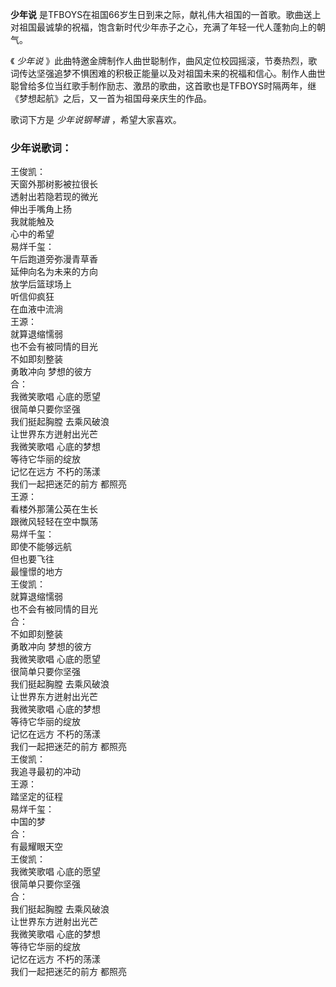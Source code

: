 

**少年说**
是TFBOYS在祖国66岁生日到来之际，献礼伟大祖国的一首歌。歌曲送上对祖国最诚挚的祝福，饱含新时代少年赤子之心，充满了年轻一代人蓬勃向上的朝气。

《 _少年说_
》此曲特邀金牌制作人曲世聪制作，曲风定位校园摇滚，节奏热烈，歌词传达坚强追梦不惧困难的积极正能量以及对祖国未来的祝福和信心。制作人曲世聪曾给多位当红歌手制作励志、激昂的歌曲，这首歌也是TFBOYS时隔两年，继《梦想起航》之后，又一首为祖国母亲庆生的作品。

歌词下方是 _少年说钢琴谱_ ，希望大家喜欢。

### 少年说歌词：

王俊凯：  
天窗外那树影被拉很长  
透射出若隐若现的微光  
伸出手嘴角上扬  
我就能触及  
心中的希望  
易烊千玺：  
午后跑道旁弥漫青草香  
延伸向名为未来的方向  
放学后篮球场上  
听信仰疯狂  
在血液中流淌  
王源：  
就算退缩懦弱  
也不会有被同情的目光  
不如即刻整装  
勇敢冲向 梦想的彼方  
合：  
我微笑歌唱 心底的愿望  
很简单只要你坚强  
我们挺起胸膛 去乘风破浪  
让世界东方迸射出光芒  
我微笑歌唱 心底的梦想  
等待它华丽的绽放  
记忆在远方 不朽的荡漾  
我们一起把迷茫的前方 都照亮  
王源：  
看楼外那蒲公英在生长  
跟微风轻轻在空中飘荡  
易烊千玺：  
即使不能够远航  
但也要飞往  
最憧憬的地方  
王俊凯：  
就算退缩懦弱  
也不会有被同情的目光  
合：  
不如即刻整装  
勇敢冲向 梦想的彼方  
我微笑歌唱 心底的愿望  
很简单只要你坚强  
我们挺起胸膛 去乘风破浪  
让世界东方迸射出光芒  
我微笑歌唱 心底的梦想  
等待它华丽的绽放  
记忆在远方 不朽的荡漾  
我们一起把迷茫的前方 都照亮  
王俊凯：  
我追寻最初的冲动  
王源：  
踏坚定的征程  
易烊千玺：  
中国的梦  
合：  
有最耀眼天空  
王俊凯：  
我微笑歌唱 心底的愿望  
很简单只要你坚强  
合：  
我们挺起胸膛 去乘风破浪  
让世界东方迸射出光芒  
我微笑歌唱 心底的梦想  
等待它华丽的绽放  
记忆在远方 不朽的荡漾  
我们一起把迷茫的前方 都照亮

